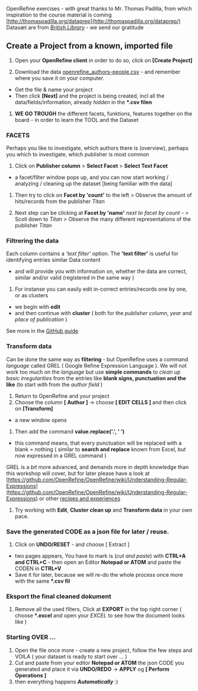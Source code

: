 OpenRefine exercises - with great thanks to Mr. Thomas Padilla, from which inspiration to the  course material is coming
[http://thomaspadilla.org/dataprep](http://thomaspadilla.org/dataprep/)
Datasæt are from [*British Library*](http://www.thomaspadilla.org/data/dataprep/Readme.txt) - we send our gratitude

## Create a Project from a known, imported file
1. Open your **OpenRefine client** in order to do so, click on **[Create Project]**

1. Download the data [openrefine_authors-people.csv](Exercises/openrefine_authors-people.csv) - and remember where you save it on your computer.
- Get the file & name your project
- Then click **[Next]** and the project is being created, incl all the data/fields/information, already *hidden* in the __*.csv filen__

1. **WE GO TROUGH** the different facets, funktions, features together on the board - in order to learn the TOOL and the Dataset

### FACETS

Perhaps you like to investigate, which authors there is (overview), perhaps you which to investigate, which publisher is most common

1. Click on **Publisher column** > **Select Facet** > **Select Text Facet**
- a facet/filter window pops up, and you can now start working / analyzing / cleaning up the dataset [being familiar with the data]

1. Then try to click on **Facet by 'count'** to the left > Observe the amount of hits/records from the publisher *Titan*

1. Next step can be clicking at **Facet by 'name'** *next to facet by count* - > Scoll down to *Titan* > Observe the many different representations of the publisher *Titan*


### Filtrering the data

Each column contains a *'text filter'* option. The **'text filter'** is useful for identifying entries similar Data content
- and will provide you with information on, whether the data are correct, similar and/or valid (registered in the same way )

1. For instanse you can easily edit in-correct entries/records one by one, or as clusters

- we begin with **edit**
- and then continue with **cluster**
( both for the *publisher column*, *year* and *place of publication* )

See more in the [GitHub guide](https://github.com/OpenRefine/OpenRefine/wiki/Clustering-In-Depth)

### Transform data

Can be done the same way as **filtering** - but OpenRefine uses a command *language* called GREL ( Google Refine Expression Language ).
We will not work too much on the *language* but use **simple commands** to *clean up basic irregularities* from the entries like __blank signs, punctuation and the like__ (to start with from the *author field* )

1. Return to OpenRefine and your project
1. Choose the column __[ Author ]__ -> choose __[ EDIT CELLS ]__ and then click on __[Transform]__
- a new window opens
1. Then add the command **value.replace('.', ' ')**
- this command means, that every punctuation will be replaced with a blank = nothing ( similar to **search and replace** known from Excel, but now expressed in a GREL command )

GREL is a *bit* more advanced, and demands more in depth knowledge than this workshop will cover, but for later please have a look at [https://github.com/OpenRefine/OpenRefine/wiki/Understanding-Regular-Expressions](https://github.com/OpenRefine/OpenRefine/wiki/Understanding-Regular-Expressions)
or other [recipes and experiences](https://github.com/OpenRefine/OpenRefine/wiki/Recipes)

1. Try working with __Edit__, __Cluster clean up__ and __Transform data__ in your own pace.

### Save the generated **CODE** as a json file for later / reuse.

1. Click on __UNDO/RESET__ - and choose [ Extract ]
- two pages appears, You have to mark is (*cut and paste*) with __CTRL+A and CTRL+C__ - then open an Editor __Notepad or ATOM__ and paste the CODEN in __CTRL+V__
- Save it for later, because we will re-do the whole process once more with the same __*.csv fil__


### Eksport the final **cleaned** dokument

1. Remove all the used filters, Click at **EXPORT** in the top right corner ( choose __*.excel__ and open your *EXCEL* to see how the document looks like )


### Starting OVER ...

1. Open the file once more - create a new project, follow the few steps and VOILA ( your dataset is ready to start over ... )
1. Cut and paste from your editor __Notepad or ATOM__ the json CODE you generated and place it via __UNDO/REDO__ -> __APPLY__ og __[ Perform Operations ]__
1. then everything happens __*Automatically*__ :)
